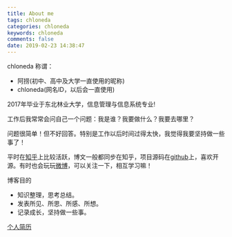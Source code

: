 ```yaml
---
title: About me
tags: chloneda
categories: chloneda
keywords: chloneda
comments: false
date: 2019-02-23 14:38:47
---
```


chloneda
称谓：
+ 阿捞(初中、高中及大学一直使用的昵称)
+ chloneda(网名ID，以后会一直使用)

2017年毕业于东北林业大学，信息管理与信息系统专业!

工作后我常常会问自己一个问题：我是谁？我要做什么？我要去哪里？

问题很简单！但不好回答。特别是工作以后时间过得太快，我觉得我要坚持做一些事了！

平时在[知乎](https://www.zhihu.com/people/chl_vip/)上比较活跃，博文一般都同步在知乎，项目源码在[github](https://github.com/chloneda/)上，喜欢开源。有时也会玩玩[微博](http://weibo.com/chloneda)，可以关注一下，相互学习嘛！

博客目的
- 知识整理，思考总结。
- 发表所见、所思、所感、所想。
- 记录成长，坚持做一些事。

[个人简历](https://chloneda.github.io/files/resume.pdf)



